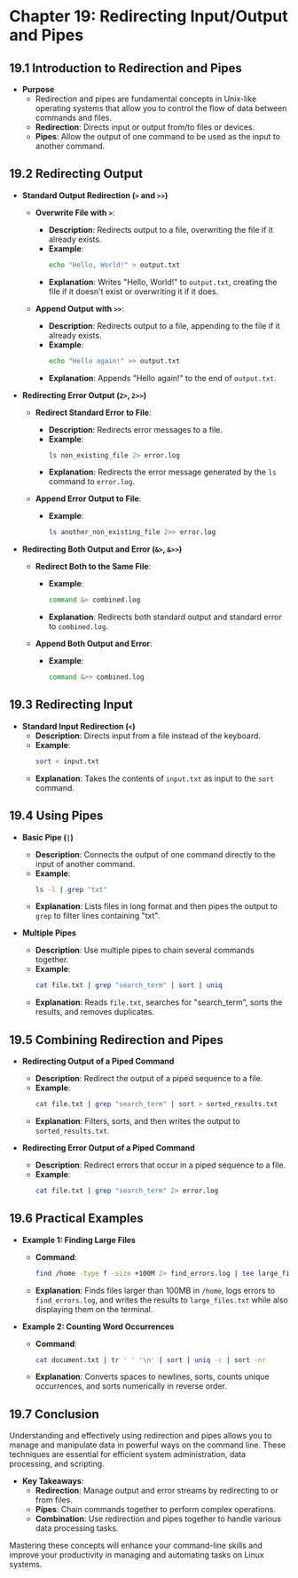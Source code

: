 # Chapter 19: Redirecting Input/Output and Pipes

## 19.1 Introduction to Redirection and Pipes
- **Purpose**
  - Redirection and pipes are fundamental concepts in Unix-like operating systems that allow you to control the flow of data between commands and files.
  - **Redirection**: Directs input or output from/to files or devices.
  - **Pipes**: Allow the output of one command to be used as the input to another command.

## 19.2 Redirecting Output
- **Standard Output Redirection (`>` and `>>`)**
  - **Overwrite File with `>`**:
    - **Description**: Redirects output to a file, overwriting the file if it already exists.
    - **Example**:
      ```bash
      echo "Hello, World!" > output.txt
      ```
    - **Explanation**: Writes "Hello, World!" to `output.txt`, creating the file if it doesn't exist or overwriting it if it does.

  - **Append Output with `>>`**:
    - **Description**: Redirects output to a file, appending to the file if it already exists.
    - **Example**:
      ```bash
      echo "Hello again!" >> output.txt
      ```
    - **Explanation**: Appends "Hello again!" to the end of `output.txt`.

- **Redirecting Error Output (`2>`, `2>>`)**
  - **Redirect Standard Error to File**:
    - **Description**: Redirects error messages to a file.
    - **Example**:
      ```bash
      ls non_existing_file 2> error.log
      ```
    - **Explanation**: Redirects the error message generated by the `ls` command to `error.log`.

  - **Append Error Output to File**:
    - **Example**:
      ```bash
      ls another_non_existing_file 2>> error.log
      ```

- **Redirecting Both Output and Error (`&>`, `&>>`)**
  - **Redirect Both to the Same File**:
    - **Example**:
      ```bash
      command &> combined.log
      ```
    - **Explanation**: Redirects both standard output and standard error to `combined.log`.

  - **Append Both Output and Error**:
    - **Example**:
      ```bash
      command &>> combined.log
      ```

## 19.3 Redirecting Input
- **Standard Input Redirection (`<`)**
  - **Description**: Directs input from a file instead of the keyboard.
  - **Example**:
    ```bash
    sort < input.txt
    ```
  - **Explanation**: Takes the contents of `input.txt` as input to the `sort` command.

## 19.4 Using Pipes
- **Basic Pipe (`|`)**
  - **Description**: Connects the output of one command directly to the input of another command.
  - **Example**:
    ```bash
    ls -l | grep "txt"
    ```
  - **Explanation**: Lists files in long format and then pipes the output to `grep` to filter lines containing "txt".

- **Multiple Pipes**
  - **Description**: Use multiple pipes to chain several commands together.
  - **Example**:
    ```bash
    cat file.txt | grep "search_term" | sort | uniq
    ```
  - **Explanation**: Reads `file.txt`, searches for "search_term", sorts the results, and removes duplicates.

## 19.5 Combining Redirection and Pipes
- **Redirecting Output of a Piped Command**
  - **Description**: Redirect the output of a piped sequence to a file.
  - **Example**:
    ```bash
    cat file.txt | grep "search_term" | sort > sorted_results.txt
    ```
  - **Explanation**: Filters, sorts, and then writes the output to `sorted_results.txt`.

- **Redirecting Error Output of a Piped Command**
  - **Description**: Redirect errors that occur in a piped sequence to a file.
  - **Example**:
    ```bash
    cat file.txt | grep "search_term" 2> error.log
    ```

## 19.6 Practical Examples
- **Example 1: Finding Large Files**
  - **Command**:
    ```bash
    find /home -type f -size +100M 2> find_errors.log | tee large_files.txt
    ```
  - **Explanation**: Finds files larger than 100MB in `/home`, logs errors to `find_errors.log`, and writes the results to `large_files.txt` while also displaying them on the terminal.

- **Example 2: Counting Word Occurrences**
  - **Command**:
    ```bash
    cat document.txt | tr ' ' '\n' | sort | uniq -c | sort -nr
    ```
  - **Explanation**: Converts spaces to newlines, sorts, counts unique occurrences, and sorts numerically in reverse order.

## 19.7 Conclusion
Understanding and effectively using redirection and pipes allows you to manage and manipulate data in powerful ways on the command line. These techniques are essential for efficient system administration, data processing, and scripting.

- **Key Takeaways**:
  - **Redirection**: Manage output and error streams by redirecting to or from files.
  - **Pipes**: Chain commands together to perform complex operations.
  - **Combination**: Use redirection and pipes together to handle various data processing tasks.

Mastering these concepts will enhance your command-line skills and improve your productivity in managing and automating tasks on Linux systems.
